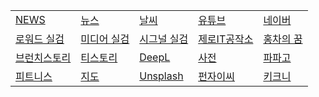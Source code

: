 <!-- 줄바꾸기는 행 끝에 스페이스 두칸 입력 -->
<!-- 표 셀 내용 왼쪽정렬 :--- , 오른쪽정렬 ---: , 가운데정렬 :---: -->
|  |  |  |  |  |  
|--|--|--|--|--|  
[NEWS](https://english.hani.co.kr/arti/english_edition) | [뉴스](https://news.naver.com) | [날씨](https://www.weather.go.kr/w/index.do) | [유튜브](https://www.youtube.com) | [네이버](https://www.naver.com)  
[로워드 실검](https://loword.co.kr/keywordTrend) | [미디어 실검](https://kdx.kr/service/searchtrend/view) | [시그널 실검](https://signal.bz/) | [제로IT공작소](https://blog.naver.com/zmsgfc) | [홍차의 꿈](https://jsb000.tistory.com/)  
[브런치스토리](https://brunch.co.kr/now) | [티스토리](https://www.tistory.com/category/current) | [DeepL](https://www.deepl.com/en/write) | [사전](https://dict.naver.com) | [파파고](https://papago.naver.com/?sk=auto&tk=en)  
[피트니스](https://fit.shillashp.com/my/user-info/entrance-detail) | [지도](https://map.naver.com/) | [Unsplash](https://unsplash.com/ko) |  [펀자이씨](https://imginn.com/punj_toon/) | [키크니](https://imginn.com/keykney/)  
